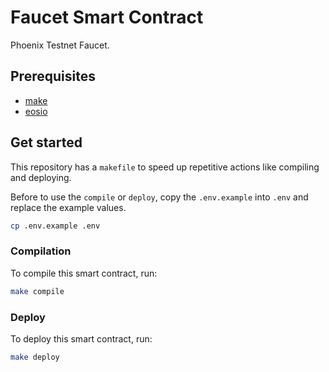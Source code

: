 # Faucet Smart Contract

Phoenix Testnet Faucet.

## Prerequisites
- [make](https://www.gnu.org/software/make)
- [eosio](https://developers.eos.io/welcome/latest/getting-started-guide/local-development-environment/index)


## Get started
This repository has a `makefile` to speed up repetitive actions like compiling and deploying.

Before to use the `compile` or `deploy`, copy the `.env.example` into `.env` and replace the example values.

```sh
cp .env.example .env
```

### Compilation
To compile this smart contract, run:
```sh
make compile
```

### Deploy
To deploy this smart contract, run:
```sh
make deploy
```